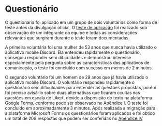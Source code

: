 # Questionário

O questionário foi aplicado em um grupo de dois voluntários como forma de teste antes da divulgação oficial, O [teste de aplicação](https://drive.google.com/file/d/1q3I12Rpclfd5s9r--l4KcNI4wxJq7Vw3/view?usp=sharing) foi realizado sob observação de um integrante da equipe e todas as considerações relevantes que surgiram durante o teste foram documentadas.

A primeira voluntária foi uma mulher de 53 anos que nunca havia utilizado o aplicativo mobile Discord. Ela entendeu rapidamente o questionário, conseguiu responder sem dificuldades e demonstrou interesse especialmente pela pergunta sobre as características dos aplicativos de comunicação, o teste foi concluído com sucesso em menos de 2 minutos.

O segundo voluntário foi um homem de 29 anos que já havia utilizado o aplicativo mobile Discord. O voluntário respondeu rapidamente o questionário sem dificuldades para entender as questões propostas, porém foi preciso avisá-lo sobre duas alternativas que ficaram ocultas nas questões em escala de Likert, devido a disposição do texto na plataforma Google Forms, conforme pode ser observado no Apêndice I. O teste foi concluído em aproximadamente 3 minutos.
Após realizada a migração para a plataforma Microsoft Forms os questionários foram aplicados e foi obtido um total de 209 respostas que podem ser conferidas no [Apêndice IV](https://drive.google.com/file/d/1G2d7upMvwQl_vkGssEGWF23b_QXL6kG6/view?usp=sharing).
